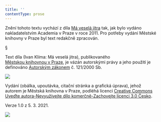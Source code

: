 ```yaml
---
title: ''
contentType: prose
---
```


Znění tohoto textu vychází z díla [Má veselá jitra](https://search.mlp.cz/cz/titul/ma-vesela-jitra/3584918/#/) tak, jak bylo vydáno nakladatelstvím Academia v Praze v roce 2011. Pro potřeby vydání Městské knihovny v Praze byl text redakčně zpracován.

§

Text díla (Ivan Klíma: Má veselá jitra), publikovaného [Městskou knihovnou v Praze](https://www.mlp.cz/cz/), je vázán autorskými právy a jeho použití je definováno [Autorským zákonem](https://www.mkcr.cz/predpisy-zakonu-709.html) č. 121/2000 Sb.

![](../Images/image001.jpg)

Vydání (obálka, upoutávka, citační stránka a grafická úprava), jehož autorem je Městská knihovna v Praze, podléhá licenci [Creative Commons Uveďte autora-Nevyužívejte dílo komerčně-Zachovejte licenci 3.0 Česko](https://creativecommons.org/licenses/by-nc-sa/3.0/cz/).

  

Verze 1.0 z 5. 3. 2021.

![](../Images/image002.jpg)
